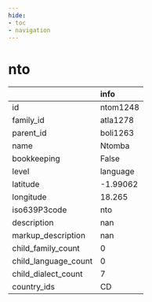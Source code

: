 ```yaml
---
hide:
- toc
- navigation
---
```

# nto
|                      | info     |
|:---------------------|:---------|
| id                   | ntom1248 |
| family_id            | atla1278 |
| parent_id            | boli1263 |
| name                 | Ntomba   |
| bookkeeping          | False    |
| level                | language |
| latitude             | -1.99062 |
| longitude            | 18.265   |
| iso639P3code         | nto      |
| description          | nan      |
| markup_description   | nan      |
| child_family_count   | 0        |
| child_language_count | 0        |
| child_dialect_count  | 7        |
| country_ids          | CD       |
